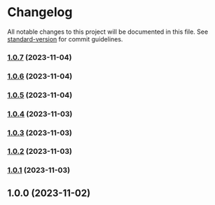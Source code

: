 # Changelog

All notable changes to this project will be documented in this file. See [standard-version](https://github.com/conventional-changelog/standard-version) for commit guidelines.

### [1.0.7](https://github.com/clydetealium/action-jira/compare/v1.0.6...v1.0.7) (2023-11-04)

### [1.0.6](https://github.com/clydetealium/action-jira/compare/v1.0.5...v1.0.6) (2023-11-04)

### [1.0.5](https://github.com/clydetealium/action-jira/compare/v1.0.4...v1.0.5) (2023-11-04)

### [1.0.4](https://github.com/clydetealium/action-jira/compare/v1.0.3...v1.0.4) (2023-11-03)

### [1.0.3](https://github.com/clydetealium/action-jira/compare/v1.0.2...v1.0.3) (2023-11-03)

### [1.0.2](https://github.com/clydetealium/action-jira/compare/v1.0.1...v1.0.2) (2023-11-03)

### [1.0.1](https://github.com/clydetealium/action-jira/compare/v1.0.0...v1.0.1) (2023-11-03)

## 1.0.0 (2023-11-02)
